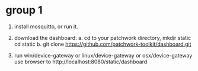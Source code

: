 group 1
======

1. install mosquitto, or run it.
2. download the dashboard: 
a. cd to your patchwork directory, 
   mkdir static
   cd static
b. git clone https://github.com/patchwork-toolkit/dashboard.git

3. run win/device-gateway or linux/device-gateway or osx/device-gateway
use browser to http://localhost:8080/static/dashboard

